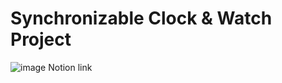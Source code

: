 # Synchronizable Clock & Watch Project

![image](https://github.com/user-attachments/assets/98a1acf4-b7be-4be0-aed0-f869769e6990)
Notion link
